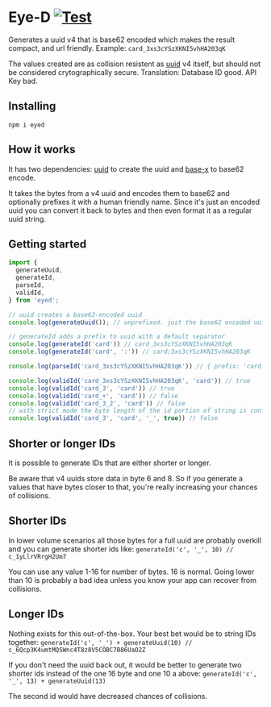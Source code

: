 # Eye-D [![Test](https://github.com/cmawhorter/eyed/actions/workflows/test.yml/badge.svg)](https://github.com/cmawhorter/eyed/actions/workflows/test.yml)

Generates a uuid v4 that is base62 encoded which makes the result compact, and url friendly. Example: `card_3xs3cYSzXKNI5vhHA203qK`

The values created are as collision resistent as [uuid](https://github.com/uuidjs/uuid) v4 itself, but should not be considered crytographically secure.  Translation: Database ID good. API Key bad.

## Installing

`npm i eyed`

## How it works

It has two dependencies: [uuid](https://github.com/uuidjs/uuid) to create the uuid and [base-x](https://github.com/cryptocoinjs/base-x) to base62 encode.

It takes the bytes from a v4 uuid and encodes them to base62 and optionally prefixes it with a human friendly name.  Since it's just an encoded uuid you can convert it back to bytes and then even format it as a regular uuid string.

## Getting started

```ts
import {
  generateUuid,
  generateId,
  parseId,
  validId,
} from 'eyed';

// uuid creates a base62-encoded uuid
console.log(generateUuid()); // unprefixed. just the base62 encoded uuid "3xs3cYSzXKNI5vhHA203qK"

// generateId adds a prefix to uuid with a default separator
console.log(generateId('card')) // card_3xs3cYSzXKNI5vhHA203qK
console.log(generateId('card', ':')) // card:3xs3cYSzXKNI5vhHA203qK

console.log(parseId('card_3xs3cYSzXKNI5vhHA203qK')) // { prefix: 'card', separator: '_', uuid: '3xs3cYSzXKNI5vhHA203qK' }

console.log(validId('card_3xs3cYSzXKNI5vhHA203qK', 'card')) // true
console.log(validId('card_3', 'card')) // true
console.log(validId('card_+', 'card')) // false
console.log(validId('card_3_2', 'card')) // false
// with strict mode the byte length of the id portion of string is confirmed to be 16 bytes
console.log(validId('card_3', 'card', '_', true)) // false
```

## Shorter or longer IDs

It is possible to generate IDs that are either shorter or longer.  

Be aware that v4 uuids store data in byte 6 and 8. So if you generate a values that have bytes closer to that, you're really increasing your chances of collisions.

## Shorter IDs

In lower volume scenarios all those bytes for a full uuid are probably overkill and you can generate shorter ids like: `generateId('c', '_', 10) // c_1yLlrVRrgH2Um7`

You can use any value 1-16 for number of bytes.  16 is normal.  Going lower than 10 is probably a bad idea unless you know your app can recover from collisions.

## Longer IDs

Nothing exists for this out-of-the-box. Your best bet would be to string IDs together: `generateId('c', '_') + generateUuid(10) // c_6Qcp3K4umtMQSWnc4T8z8V5COBC7B86UaO2Z`

If you don't need the uuid back out, it would be better to generate two shorter ids instead of the one 16 byte and one 10 a above: `generateId('c', '_', 13) + generateUuid(13)`

The second id would have decreased chances of collisions.
